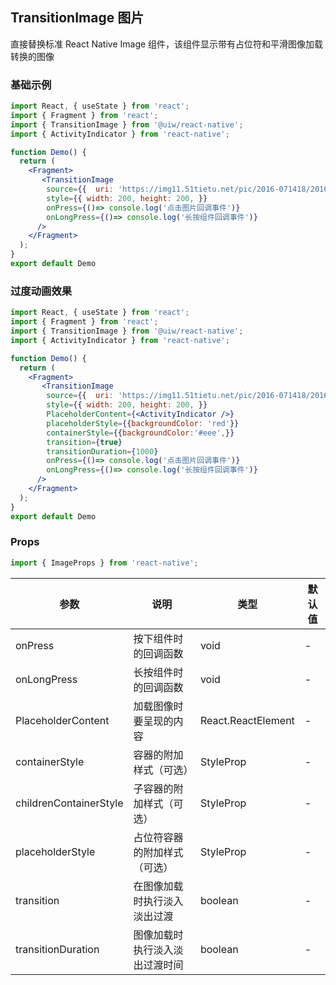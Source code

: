 TransitionImage 图片
---

直接替换标准 React Native Image 组件，该组件显示带有占位符和平滑图像加载转换的图像

<!-- ![](https://user-images.githubusercontent.com/57083007/146734209-c9e25051-3473-401e-ba3f-688f843da7df.gif) -->
<!--rehype:style=zoom: 33%;float: right; margin-left: 15px;-->

### 基础示例

```jsx  mdx:preview
import React, { useState } from 'react';
import { Fragment } from 'react';
import { TransitionImage } from '@uiw/react-native';
import { ActivityIndicator } from 'react-native';

function Demo() {
  return (
    <Fragment>
       <TransitionImage
        source={{  uri: 'https://img11.51tietu.net/pic/2016-071418/20160714181543xyu10ukncwf221991.jpg' }}
        style={{ width: 200, height: 200, }}
        onPress={()=> console.log('点击图片回调事件')}
        onLongPress={()=> console.log('长按组件回调事件')}
      />
    </Fragment>
  );
}
export default Demo
```

### 过度动画效果

```jsx  mdx:preview
import React, { useState } from 'react';
import { Fragment } from 'react';
import { TransitionImage } from '@uiw/react-native';
import { ActivityIndicator } from 'react-native';

function Demo() {
  return (
    <Fragment>
       <TransitionImage
        source={{  uri: 'https://img11.51tietu.net/pic/2016-071418/20160714181543xyu10ukncwf221991.jpg' }}
        style={{ width: 200, height: 200, }}
        PlaceholderContent={<ActivityIndicator />}
        placeholderStyle={{backgroundColor: 'red'}}
        containerStyle={{backgroundColor:'#eee',}}
        transition={true}
        transitionDuration={1000}
        onPress={()=> console.log('点击图片回调事件')}
        onLongPress={()=> console.log('长按组件回调事件')}
      />
    </Fragment>
  );
}
export default Demo
```

### Props

```js
import { ImageProps } from 'react-native';
```

| 参数 | 说明 | 类型 | 默认值 |
|------|------|-----|------|
| onPress | 按下组件时的回调函数 | void | - |
| onLongPress | 长按组件时的回调函数 | void | - |
| PlaceholderContent | 加载图像时要呈现的内容 | React.ReactElement<any> | - |
| containerStyle | 容器的附加样式（可选） | StyleProp<ViewStyle> | - |
| childrenContainerStyle | 子容器的附加样式（可选） | StyleProp<ViewStyle> | - |
| placeholderStyle | 占位符容器的附加样式（可选） | StyleProp<ViewStyle> | - |
| transition | 在图像加载时执行淡入淡出过渡 | boolean | - |
| transitionDuration | 图像加载时执行淡入淡出过渡时间 | boolean | - |
